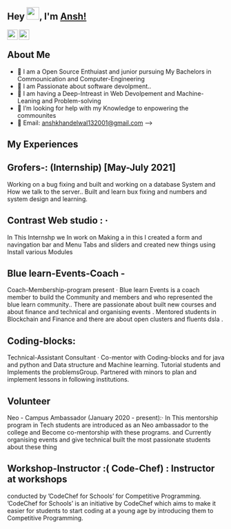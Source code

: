 ## Hey <img src="https://github.com/TheDudeThatCode/TheDudeThatCode/blob/master/Assets/Hi.gif" width="29px">, I'm [Ansh!](https://ansh-tech.netlify.app/) 
  <a href="https://www.linkedin.com/in/ansh-khandelwal-2bb358191/">
  <img align="left" width="24px" src="https://cdn.jsdelivr.net/npm/simple-icons@v3/icons/linkedin.svg"  />
</a>
  <a href="Mail-to: anshkhandelwal132001@gmail.com">
  <img align="left" width="24px" src="https://cdn.jsdelivr.net/npm/simple-icons@v3/icons/gmail.svg"  />
</a>
</br>
  



## About Me
- 🔭 I am a Open Source Enthuiast and junior pursuing My Bachelors in Commounication and Computer-Engineering
- 🌱 I am Passionate about software devolpment..
- 👯 I am having a Deep-Intreast in Web Devolpement and Machine-Leaning and Problem-solving
- 🤔 I’m looking for help with my Knowledge to enpowering the commounites
- 💬 Email: anshkhandelwal132001@gmail.com
-->

## My Experiences
 ## Grofers-: (Internship) [May-July 2021]
Working on a bug fixing and built and working on a database System and
How we talk to the server.. Built and learn bux fixing and numbers and
system design and learning.

## Contrast Web studio : · 
In This Internshp we In work on Making a in this 
I created a form and navingation bar and Menu Tabs
and sliders and created new things using Install various Modules


## Blue learn-Events-Coach -
Coach-Membership-program present · Blue learn Events is a coach
member to build the Community and members and who represented the
blue learn community.. There are passionate about built new courses and
about finance and technical and organising events . Mentored students in
Blockchain and Finance and there are about open clusters and fluents dsla .

## Coding-blocks:
Technical-Assistant Consultant · Co-mentor with Coding-blocks and for
java and python and Data structure and Machine learning. Tutorial students
and Implements the problemsGroup. Partnered with minors to plan and
implement lessons in following institutions.

## Volunteer
Neo - Campus Ambassador (January 2020 - present):· In This
mentorship program in Tech students are introduced as an Neo
ambassador to the college and Become co-mentorship with these
programs. and Currently organising events and give technical built
the most passionate students about these thing

## Workshop-Instructor :( Code-Chef) : Instructor at workshops
conducted by ’CodeChef for Schools’ for Competitive Programming.
’CodeChef for Schools’ is an initiative by CodeChef which aims to make it
easier for students to start coding at a young age by introducing them to
Competitive Programming.


